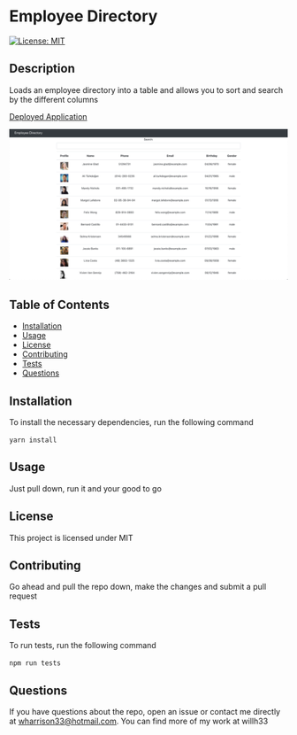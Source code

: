 
# Employee Directory

[![License: MIT](https://img.shields.io/badge/License-MIT-yellow.svg)](https://opensource.org/licenses/MIT)

## Description
Loads an employee directory into a table and allows you to sort and search by the different columns

<a href="https://willh33.github.io/employee_directory_will_h/">Deployed Application</a>

<img src="./src/assets/deployed-pic.png" />

## Table of Contents
* [Installation](#installation)
* [Usage](#usage)
* [License](#license)
* [Contributing](#contributing)
* [Tests](#tests)
* [Questions](#questions)

## Installation
To install the necessary dependencies, run the following command

`yarn install`

## Usage

Just pull down, run it and your good to go


## License
This project is licensed under MIT

## Contributing
Go ahead and pull the repo down, make the changes and submit a pull request

## Tests
To run tests, run the following command

`npm run tests`

## Questions
If you have questions about the repo, open an issue or contact me directly at wharrison33@hotmail.com. You can find more of my work at willh33
  